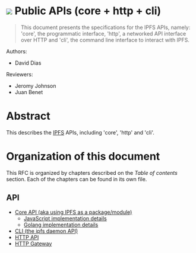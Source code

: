 ![](https://img.shields.io/badge/status-wip-orange.svg?style=flat-square) Public APIs (core + http + cli)
=========================================================================================================

> This document presents the specifications for the IPFS APIs, namely: 'core', the programmatic interface, 'http', a networked API interface over HTTP and 'cli', the command line interface to interact with IPFS.

Authors:

- David Dias

Reviewers:

- Jeromy Johnson
- Juan Benet

# Abstract

This describes the [IPFS](https://ipfs.io/) APIs, including 'core', 'http' and 'cli'.

# Organization of this document

This RFC is organized by chapters described on the *Table of contents* section. Each of the chapters can be found in its own file.

## API

- [Core API (aka using IPFS as a package/module)](./core)
  - [JavaScript implementation details](https://github.com/ipfs/interface-js-ipfs-core)
  - [Golang implementation details](https://github.com/ipfs/interface-go-ipfs-core)
- [CLI (the ipfs daemon API)](./cli)
- [HTTP API](./http-api)
- [HTTP Gateway](./http-gateway)
